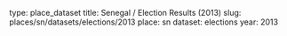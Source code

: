 type: place_dataset
title: Senegal / Election Results (2013)
slug: places/sn/datasets/elections/2013
place: sn
dataset: elections
year: 2013
